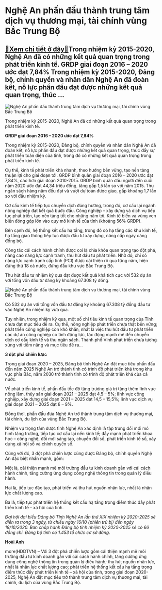 Nghệ An phấn đấu thành trung tâm dịch vụ thương mại, tài chính vùng Bắc Trung Bộ
================================================================================

[:gift:Xem chi tiết ở đây:gift:](https://hddtvn.com/nghe-an-phan-dau-thanh-trung-tam-dich-vu-thuong-mai-tai-chinh-vung-bac-trung-bo/)Trong nhiệm kỳ 2015-2020, Nghệ An đã có những kết quả quan trọng trong phát triển kinh tế. GRDP giai đoạn 2016 – 2020 ước đạt 7,84% Trong nhiệm kỳ 2015-2020, Đảng bộ, chính quyền và nhân dân Nghệ An đã đoàn kết, nỗ lực phấn đấu đạt được những kết quả quan trọng, thúc …
-----------------------------------------------------------------------------------------------------------------------------------------------------------------------------------------------------------------------------------------------------------------------------





![Nghệ An phấn đấu thành trung tâm dịch vụ thương mại, tài chính vùng Bắc Trung Bộ](https://haiquanonline.com.vn/stores/news_dataimages/hienntt/102020/10/11/1435_Taonentang-bai5-anh5.jpg?rt=20201010111437 "Nghệ An phấn đấu thành trung tâm dịch vụ thương mại, tài chính vùng Bắc Trung Bộ")


Trong nhiệm kỳ 2015-2020, Nghệ An đã có những kết quả quan trọng trong phát triển kinh tế.



**GRDP giai đoạn 2016 – 2020 ước đạt 7,84%**


Trong nhiệm kỳ 2015-2020, Đảng bộ, chính quyền và nhân dân Nghệ An đã đoàn kết, nỗ lực phấn đấu đạt được những kết quả quan trọng, thúc đẩy sự phát triển toàn diện của tỉnh, trong đó có những kết quả quan trọng trong phát triển kinh tế.


Cụ thể, kinh tế phát triển khá nhanh, theo hướng bền vững, tạo nền tảng thuận lợi cho giai đoạn tới. GRDP bình quân giai đoạn 2016 – 2020 ước đạt 7,84%, cao hơn giai đoạn 2010-2015. GRDP bình quân đầu người đến cuối năm 2020 ước đạt 44,34 triệu đồng, tăng gấp 1,5 lần so với năm 2015. Thu ngân sách hàng năm đều đạt và vượt dự toán được giao, gấp khoảng 1,7 lần so với đầu nhiệm kỳ.


Cơ cấu kinh tế tiếp tục chuyển dịch đúng hướng, trong đó, cơ cấu lại ngành nông nghiệp đạt kết quả bước đầu. Công nghiệp – xây dựng và dịch vụ tiếp tục phát triển, tạo nền tảng tốt cho những năm tới. Kinh tế biển và vùng ven biển đóng góp lớn vào quy mô kinh tế của tỉnh (khoảng 56% GRDP).


Bên cạnh đó, hệ thống kết cấu hạ tầng, trong đó có hạ tầng các khu kinh tế, hạ tầng giao thông tiếp tục được đầu tư xây dựng, nâng cấp ngày càng đồng bộ.


Công tác cải cách hành chính được coi là chìa khóa quan trọng tạo đột phá, nâng cao năng lực cạnh tranh, thu hút đầu tư phát triển. Nhờ đó, chỉ số năng lực cạnh tranh cấp tỉnh (PCI) được cải thiện rõ qua từng năm, hiện đứng thứ 18 cả nước, đứng đầu khu vực Bắc Trung Bộ.


Thu hút đầu tư nhiệm kỳ qua đạt được kết quả khá tích cực với 532 dự án với tổng vốn đầu tư đăng ký khoảng 67.308 tỷ đồng.





![Nghệ An phấn đấu thành trung tâm dịch vụ thương mại, tài chính vùng Bắc Trung Bộ](https://haiquanonline.com.vn/stores/news_dataimages/hienntt/102020/10/11/1550_khu-cong-nghiep-nam-cam.jpg?rt=20201010111551 "Nghệ An phấn đấu thành trung tâm dịch vụ thương mại, tài chính vùng Bắc Trung Bộ")


Có 532 dự án với tổng vốn đầu tư đăng ký khoảng 67.308 tỷ đồng đầu tư vào Nghệ An nhiệm kỳ vừa qua.



Tuy nhiên, trong nhiệm kỳ qua, một số chỉ tiêu kinh tế quan trọng của Tỉnh chưa đạt mục tiêu đề ra. Cụ thể, nông nghiệp phát triển chưa thật bền vững; phát triển công nghiệp còn khó khăn, nhất là việc thu hút đầu tư phát triển các dự án công nghiệp có tính động lực, tác động mạnh mẽ đến chuyển dịch cơ cấu kinh tế và thu ngân sách. Thành phố Vinh phát triển chưa tương xứng với tiềm năng và mục tiêu đề ra…


**3 đột phá chiến lược**


Trong giai đoạn 2020 – 2025, Đảng bộ tỉnh Nghệ An đặt mục tiêu phấn đấu đến năm 2025 Nghệ An trở thành tỉnh có trình độ phát triển khá trong khu vực phía Bắc, năm 2030 trở thành tỉnh có trình độ phát triển khá của cả nước.


Về phát triển kinh tế, phấn đấu tốc độ tăng trưởng giá trị tăng thêm lĩnh vực nông lâm, thủy sản giai đoạn 2021 – 2025 đạt 4,5 – 5%; lĩnh vực công nghiệp, xây dựng giai đoạn 2021 – 2025 đạt 14,5 – 15,5%; lĩnh vực dịch vụ giai đoạn 2021 – 2025 đạt 8 – 9%.


Đồng thời, phấn đấu đưa Nghệ An trở thành trung tâm dịch vụ thương mại, tài chính, du lịch của vùng Bắc Trung Bộ.


Nhiệm vụ trọng tâm được tỉnh Nghệ An xác định là tập trung đổi mới mô hình tăng trưởng, tiếp tục cơ cấu lại nền kinh tế; đẩy mạnh phát triển khoa học – công nghệ, đổi mới sáng tạo, chuyển đổi số, phát triển kinh tế số, xây dựng xã hội số và chính quyền số.


Cùng với đó, 3 đột phá chiến lược cũng được Đảng bộ, chính quyền Nghệ An đặc biệt nhấn mạnh, gồm:


Một là, cải thiện mạnh mẽ môi trường đầu tư kinh doanh gắn với cải cách hành chính, tăng cường ứng dụng công nghệ thông tin trong quản lý điều hành.


Hai là, tiếp tục đào tạo, phát triển và thu hút nguồn nhân lực, nhất là nhân lực chất lượng cao.


Ba là, tiếp tục phát triển hệ thống kết cấu hạ tầng trọng điểm thúc đẩy phát triển kinh tế – xã hội của tỉnh.






*Đại hội đại biểu Đảng bộ Tỉnh Nghệ An lần thứ XIX nhiệm kỳ 2020-2025 sẽ diễn ra trong 3 ngày, từ chiều ngày 16/10 (phiên trù bị) đến ngày 18/10/2020. Ban chấp hành Đảng bộ tỉnh nhiệm kỳ 2020-2025 sẽ có 66 đồng chí. Đảng bộ tỉnh có 1.453 tổ chức cơ sở đảng.* 







**Hoài Anh**



more(HDDTVN) – Với 3 đột phá chiến lược gồm cải thiện mạnh mẽ môi trường đầu tư kinh doanh gắn với cải cách hành chính, tăng cường ứng dụng công nghệ thông tin trong quản lý điều hành; thu hút nguồn nhân lực, nhất là nhân lực chất lượng cao; phát triển hệ thống kết cấu hạ tầng trọng điểm thúc đẩy phát triển kinh tế – xã hội của tỉnh, trong giai đoạn 2020-2025, Nghệ An đặt mục tiêu trở thành trung tâm dịch vụ thương mại, tài chính, du lịch của vùng Bắc Trung Bộ.

